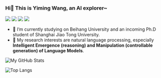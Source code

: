 

<!--
**Alsace08/Alsace08** is a ✨ _special_ ✨ repository because its `README.md` (this file) appears on your GitHub profile.

Here are some ideas to get you started:

- 🔭 I’m currently working on ...
- 🌱 I’m currently learning ...
- 👯 I’m looking to collaborate on ...
- 🤔 I’m looking for help with ...
- 💬 Ask me about ...
- 📫 How to reach me: ...
- 😄 Pronouns: ...
- ⚡ Fun fact: ...
-->
### Hi👋 This is Yiming Wang, an AI explorer~
<a href = "mailto: alsaceym@gmail.com"><img src="https://img.shields.io/badge/-GMail-yellow?style=plastic&logo=gmail&logoColor=red" target="_blank"></a> <a href = "https://www.zhihu.com/people/yikou-niao-93"><img src="https://img.shields.io/badge/-ZhiHu(知乎)-blue?style=plastic" target="_blank"></a> <a href = "https://alsace08.github.io"><img src="https://img.shields.io/badge/-Blog-green?style=plastic" target="_blank"></a> <a href = "https://alsace08.github.io/cv/index.html"><img src="https://img.shields.io/badge/-Curriculum%20Vitae-white?style=plastic" target="_blank"></a>

- 🔭 I’m currently studying on Beihang University and an incoming Ph.D student of Shanghai Jiao Tong University.
- 🌱 My research interests are natural language processing, especially **Intelligent Emergence (reasoning) and Manipulation (controllable generation) of Language Models**. 


![My GitHub Stats](https://github-readme-stats.vercel.app/api?username=Alsace08&theme=vue&show_icons=true)

![Top Langs](https://github-readme-stats.vercel.app/api/top-langs/?username=Alsace08&layout=compact&theme=vue)

